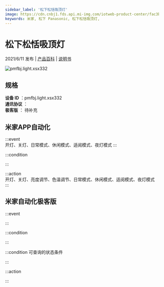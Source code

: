 ```yaml
---
sidebar_label: '松下松恬吸顶灯'
image: https://cdn.cnbj1.fds.api.mi-img.com/iotweb-product-center/fac3b054ce824e4ba38032be0164f98e_松恬产品拟物图168x168.png?GalaxyAccessKeyId=AKVGLQWBOVIRQ3XLEW&Expires=9223372036854775807&Signature=8VxeNEQmHO6NEy9h1m9O5eOHL34=
keywords: 米家, 松下 Panasonic, 松下松恬吸顶灯, 
---
```

# 松下松恬吸顶灯

2021/6/11 发布 | [产品百科](https://home.mi.com/webapp/content/baike/product/index.html?model=pmfbj.light.xsx332/) | [说明书](https://home.mi.com/views/introduction.html?model=pmfbj.light.xsx332&region=cn)

![pmfbj.light.xsx332](https://cdn.cnbj1.fds.api.mi-img.com/iotweb-product-center/fac3b054ce824e4ba38032be0164f98e_松恬产品拟物图168x168.png?GalaxyAccessKeyId=AKVGLQWBOVIRQ3XLEW&Expires=9223372036854775807&Signature=8VxeNEQmHO6NEy9h1m9O5eOHL34=)

## 规格  
> 
**设备 ID** ：pmfbj.light.xsx332  
**通讯协议** ：  
**极客版**  ： 待补充 


## 米家APP自动化  

:::event  
开灯、关灯、日常模式、休闲模式、适阅模式、夜灯模式
:::

:::condition  

:::

:::action   
开灯、关灯、亮度调节、色温调节、日常模式、休闲模式、适阅模式、夜灯模式
:::

## 米家自动化极客版  

:::event  

:::

:::condition  

:::

:::condition 可查询的状态条件  

:::

:::action  

:::

        
